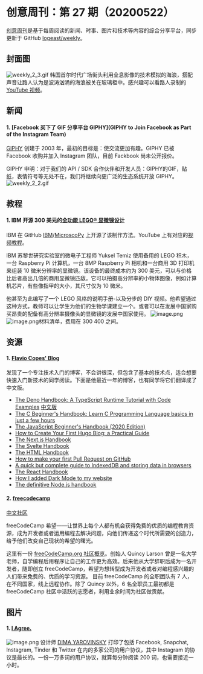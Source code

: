# 创意周刊：第 27 期（20200522）

[创意周刊](https://www.yuque.com/u86464/weekly)是基于每周阅读的新闻、时事、图片和技术等内容的综合分享平台，同步更新于 GitHub [logeast/weekly](https://github.com/logeast/weekly)。


## 封面图

![weekly_2_3.gif](https://cdn.nlark.com/yuque/0/2020/gif/209383/1590196607707-1cd9cc3f-3f96-4039-b637-80e1193d3f96.gif#align=left&display=inline&height=338&margin=%5Bobject%20Object%5D&name=weekly_2_3.gif&originHeight=338&originWidth=600&size=2518652&status=done&style=none&width=600)
韩国首尔时代广场街头利用全息影像的技术模拟的海浪，搭配声音让路人认为是波涛汹涌的海浪被关在玻璃柜中。感兴趣可以看路人录制的 [YouTube 视频](https://www.youtube.com/watch?v=CZxKdgiisAU&feature=youtu.be)。


## 新闻

#### 1. [Facebook 买下了 GIF 分享平台 GIPHY](GIPHY to Join Facebook as Part of the Instagram Team)

[GIPHY](https://giphy.com/) 创建于 2003 年，最初的目标是：使交流更加有趣。GIPHY 已被 Facebook 收购并加入 Instagram 团队，目前 Fackbook 尚未公开报价。


GIPHY 申明：对于我们的 API / SDK 合作伙伴和开发人员：GIPHY的GIF，贴纸，表情符号等无处不在，我们将继续向更广泛的生态系统开放 GIPHY。
![weekly_2_2.gif](https://cdn.nlark.com/yuque/0/2020/gif/209383/1589929827939-2ccefe57-ca63-4bd4-8a3e-762f77838ee0.gif#align=left&display=inline&height=563&margin=%5Bobject%20Object%5D&name=weekly_2_2.gif&originHeight=563&originWidth=1000&size=7730461&status=done&style=none&width=1000)

## 教程

#### 1. IBM 开源 300 美元的[全功能 LEGO® 显微镜设计](https://medium.com/@IBMResearch/ibm-open-sources-300-fully-functional-lego-microscope-design-248a6cdc81bf)

IBM 在 GitHub [IBM](https://github.com/IBM)/[MicroscoPy](https://github.com/IBM/MicroscoPy) 上开源了该制作方法。YouTube 上有对应的[视频教程](https://www.youtube.com/watch?v=PBSYnk9T4o4&feature=youtu.be)。


IBM 苏黎世研究实验室的微电子工程师 Yuksel Temiz 使用备用的 LEGO 积木，一台 Raspberry Pi 计算机，一台 8MP Raspberry Pi 相机和一台商用 3D 打印机来组装 10 微米分辨率的显微镜。该设备的最终成本约为 300 美元，可以与价格比后者高出几倍的商用显微镜匹敌。它可以拍摄高分辨率的小物体图像，例如计算机芯片，有些像指甲的大小，其尺寸仅为 10 微米。


他甚至为此编写了一个 LEGO 风格的说明手册-以及分步的 DIY 视频。他希望通过这种方式，教师可以让学生为他们的生物学课建立一个。或者可以在发展中国家购买昂贵的配备有高分辨率摄像头的显微镜的发展中国家使用。
![image.png](https://cdn.nlark.com/yuque/0/2020/png/209383/1589868581695-f5235fdd-fcc7-4c08-8527-4baa68a4f317.png#align=left&display=inline&height=592&margin=%5Bobject%20Object%5D&name=image.png&originHeight=1183&originWidth=3380&size=2064461&status=done&style=none&width=1690)
![image.png](https://cdn.nlark.com/yuque/0/2020/png/209383/1589869095565-b0489076-899b-4089-aa59-9ac0da0c5dec.png#align=left&display=inline&height=521&margin=%5Bobject%20Object%5D&name=image.png&originHeight=1042&originWidth=2000&size=408791&status=done&style=none&width=1000)材料清单，费用在 $300~$400 之间。

## 资源

#### 1. [Flavio Copes' Blog](https://www.freecodecamp.org/news/author/flavio/)

发现了一个专注技术入门的博客，不会讲很深，但包含了基本的技术点，适合想要快速入门新技术的同学阅读。下面是他最近一年的博客，也有同学将它们翻译成了中文版。

- [The Deno Handbook: A TypeScript Runtime Tutorial with Code Examples](https://www.freecodecamp.org/news/the-deno-handbook/) [中文版](https://chinese.freecodecamp.org/news/the-deno-handbook-with-examples/)
- [The C Beginner's Handbook: Learn C Programming Language basics in just a few hours](https://www.freecodecamp.org/news/the-c-beginners-handbook/)
- [The JavaScript Beginner's Handbook (2020 Edition)](https://www.freecodecamp.org/news/the-complete-javascript-handbook-f26b2c71719c/)
- [How to Create Your First Hugo Blog: a Practical Guide](https://www.freecodecamp.org/news/your-first-hugo-blog-a-practical-guide/)
- [The Next.js Handbook](https://www.freecodecamp.org/news/the-next-js-handbook/)
- [The Svelte Handbook](https://www.freecodecamp.org/news/the-svelte-handbook/)
- [The HTML Handbook](https://www.freecodecamp.org/news/the-html-handbook/)
- [How to make your first Pull Request on GitHub](https://www.freecodecamp.org/news/how-to-make-your-first-pull-request-on-github/)
- [A quick but complete guide to IndexedDB and storing data in browsers](https://www.freecodecamp.org/news/a-quick-but-complete-guide-to-indexeddb-25f030425501/)
- [The React Handbook](https://www.freecodecamp.org/news/the-react-handbook-b71c27b0a795/)
- [How I added Dark Mode to my website](https://www.freecodecamp.org/news/how-i-added-dark-mode-to-my-website-33611d246425/)
- [The definitive Node.js handbook](https://www.freecodecamp.org/news/the-definitive-node-js-handbook-6912378afc6e/)



#### 2. [freecodecamp](https://www.freecodecamp.org/news/) 

[中文社区](https://chinese.freecodecamp.org/forum/)


freeCodeCamp 希望——让世界上每个人都有机会获得免费的优质的编程教育资源，成为开发者或者运用编程去解决问题，向他们传递这个时代所需要的创造力，给予他们改变自己现状的希望的曙光。


这里有一份 [freeCodeCamp.org 社区概览](https://chinese.freecodecamp.org/forum/t/topic/250)。创始人 Quincy Larson 曾是一名大学老师，自学编程后用程序让自己的工作更为高效。后来他从大学辞职后成为一名开发者，随即创立 freeCodeCamp，希望为想转型成为开发者或者对编程感兴趣的人们带来免费的、优质的学习资源。
目前 freeCodeCamp 的全职团队有 7 人，在不同国家，线上远程协作。除了 Quincy 以外，6 名全职员工最初都是 freeCodeCamp 社区中活跃的志愿者，利用业余时间为社区做贡献。

## 图片

#### 1. [I Agree.](https://www.dimayarovinsky.com/i-agree)

![image.png](https://cdn.nlark.com/yuque/0/2020/png/209383/1589863761421-3f4fb1a9-eb0a-45ec-a3f4-8a54b9de56f2.png#align=left&display=inline&height=1199&margin=%5Bobject%20Object%5D&name=image.png&originHeight=1199&originWidth=800&size=1307588&status=done&style=none&width=800)
设计师 [DIMA YAROVINSKY](https://www.dimayarovinsky.com/i-agree) 打印了包括 Facebook, Snapchat, Instagram, Tinder 和 Twitter 在内的多家公司的用户协议，其中 Instagram 的协议是最长的。一份一万多词的用户协议，就算每分钟阅读 200 词，也需要接近一小时。

